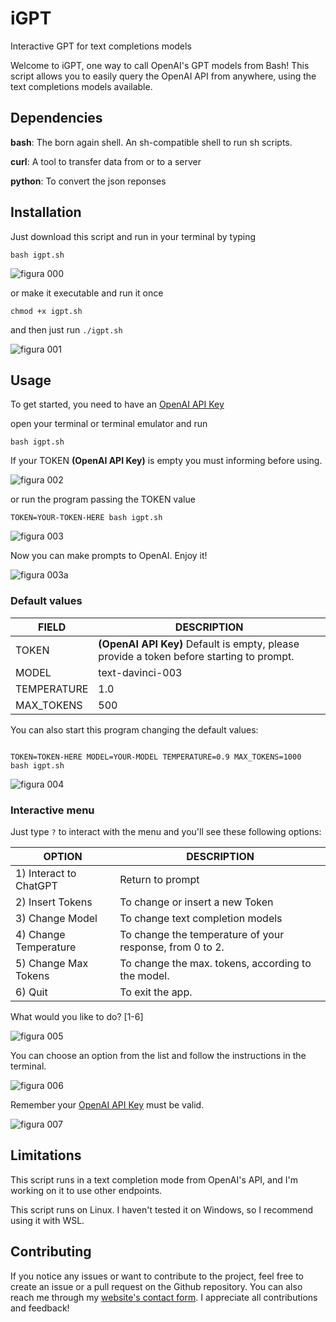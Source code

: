 # iGPT
Interactive GPT for text completions models

Welcome to iGPT, one way to call OpenAI's GPT models from Bash! This script allows you to easily query the OpenAI API from anywhere, using the text completions models available.

## Dependencies

**bash**: The born again shell. An sh-compatible shell to run sh scripts.

**curl**: A tool to transfer data from or to a server

**python**: To convert the json reponses

## Installation

Just download this script and run in your terminal by typing

`bash igpt.sh` 

![figura 000](https://raw.githubusercontent.com/jhonesto/files/main/images/iGPT/gpt000.png)

or make it executable and run it once

`chmod +x igpt.sh` 

and then just run `./igpt.sh`

![figura 001](https://raw.githubusercontent.com/jhonesto/files/main/images/iGPT/gpt001.png)

## Usage

To get started, you need to have an [OpenAI API Key](https://platform.openai.com/account/api-keys)

open your terminal or terminal emulator and run 

`bash igpt.sh`

If your TOKEN **(OpenAI API Key)** is empty you must informing before using. 

![figura 002](https://raw.githubusercontent.com/jhonesto/files/main/images/iGPT/gpt002.png)

or run the program passing the TOKEN value

`TOKEN=YOUR-TOKEN-HERE bash igpt.sh`

![figura 003](https://raw.githubusercontent.com/jhonesto/files/main/images/iGPT/gpt003.png)

Now you can make prompts to OpenAI. Enjoy it!

![figura 003a](https://raw.githubusercontent.com/jhonesto/files/main/images/iGPT/gpt003a.png)

### Default values

| FIELD | DESCRIPTION |
| --- | --- |
| TOKEN | **(OpenAI API Key)** Default is empty,  please provide a token before starting to prompt. |
| MODEL | text-davinci-003 |
| TEMPERATURE | 1.0 |
| MAX_TOKENS | 500 |

You can also start this program changing the default values:

```shell

TOKEN=TOKEN-HERE MODEL=YOUR-MODEL TEMPERATURE=0.9 MAX_TOKENS=1000  bash igpt.sh

```

![figura 004](https://raw.githubusercontent.com/jhonesto/files/main/images/iGPT/gpt004.png)


### Interactive menu

Just type `?` to interact with the menu and you'll see these following options:

| OPTION | DESCRIPTION |
| --- | --- |
| 1) Interact to ChatGPT |  Return to  prompt |
| 2) Insert Tokens | To change or insert a new Token |
| 3) Change Model | To change text completion models |
| 4) Change Temperature | To change the temperature of your response, from 0 to 2. |
| 5) Change Max Tokens | To change the max. tokens, according to the model. |
| 6) Quit | To exit the app. |

What would you like to do? [1-6]

![figura 005](https://raw.githubusercontent.com/jhonesto/files/main/images/iGPT/gpt005.png)

You can choose an option from the list and follow the instructions in the terminal.

![figura 006](https://raw.githubusercontent.com/jhonesto/files/main/images/iGPT/gpt006.png)

Remember your [OpenAI API Key](https://platform.openai.com/account/api-keys) must be valid.

![figura 007](https://raw.githubusercontent.com/jhonesto/files/main/images/iGPT/gpt007.png)

## Limitations

This script runs in a text completion mode from OpenAI's API, and I'm working on it to use other endpoints.

This script runs on Linux. I haven't tested it on Windows, so I recommend using it with WSL.

## Contributing
If you notice any issues or want to contribute to the project, feel free to create an issue or a pull request on the Github repository. You can also reach me through my [website's contact form](https://www.joaohonesto.com.br). I appreciate all contributions and feedback!
